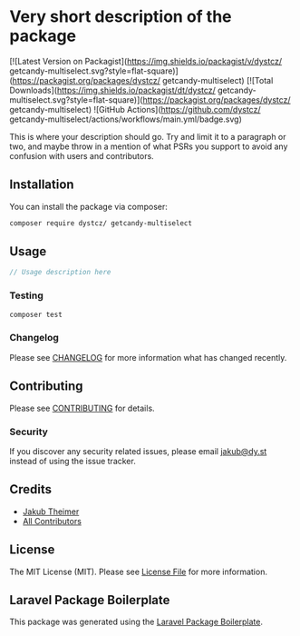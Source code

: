 # Very short description of the package

[![Latest Version on Packagist](https://img.shields.io/packagist/v/dystcz/ getcandy-multiselect.svg?style=flat-square)](https://packagist.org/packages/dystcz/ getcandy-multiselect)
[![Total Downloads](https://img.shields.io/packagist/dt/dystcz/ getcandy-multiselect.svg?style=flat-square)](https://packagist.org/packages/dystcz/ getcandy-multiselect)
![GitHub Actions](https://github.com/dystcz/ getcandy-multiselect/actions/workflows/main.yml/badge.svg)

This is where your description should go. Try and limit it to a paragraph or two, and maybe throw in a mention of what PSRs you support to avoid any confusion with users and contributors.

## Installation

You can install the package via composer:

```bash
composer require dystcz/ getcandy-multiselect
```

## Usage

```php
// Usage description here
```

### Testing

```bash
composer test
```

### Changelog

Please see [CHANGELOG](CHANGELOG.md) for more information what has changed recently.

## Contributing

Please see [CONTRIBUTING](CONTRIBUTING.md) for details.

### Security

If you discover any security related issues, please email jakub@dy.st instead of using the issue tracker.

## Credits

-   [Jakub Theimer](https://github.com/dystcz)
-   [All Contributors](../../contributors)

## License

The MIT License (MIT). Please see [License File](LICENSE.md) for more information.

## Laravel Package Boilerplate

This package was generated using the [Laravel Package Boilerplate](https://laravelpackageboilerplate.com).

